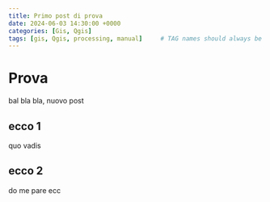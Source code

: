 ```yaml
---
title: Primo post di prova
date: 2024-06-03 14:30:00 +0000
categories: [Gis, Qgis]
tags: [gis, Qgis, processing, manual]     # TAG names should always be lowercase
---
```


# Prova

bal bla bla, nuovo post

## ecco 1 

quo vadis

## ecco 2

do me pare ecc
